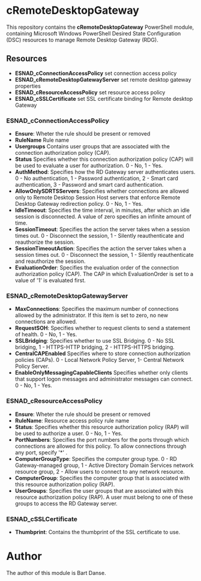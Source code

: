 # cRemoteDesktopGateway
This repository contains the **cRemoteDesktopGateway** PowerShell module, containing Microsoft Windows PowerShell Desired State Configuration (DSC) resources to manage Remote Desktop Gateway (RDG).

## Resources

* **ESNAD_cConnectionAccessPolicy** set connection access policy
* **ESNAD_cRemoteDesktopGatewayServer** set remote desktop gateway properties
* **ESNAD_cResourceAccessPolicy** set resource access policy
* **ESNAD_cSSLCertificate** set SSL certificate binding for Remote desktop Gateway

### ESNAD_cConnectionAccessPolicy

* **Ensure**: Wheter the rule should be present or removed
* **RuleName** Rule name
* **Usergroups** Contains user groups that are associated with the connection authorization policy (CAP).                                                                                                                      
* **Status** Specifies whether this connection authorization policy (CAP) will be used to evaluate a user for authorization. 0 - No, 1 - Yes.
* **AuthMethod**: Specifies how the RD Gateway server authenticates users. 0 - No authentication, 1 -  Password authentication, 2 - Smart card authentication, 3 - Password and smart card authentication.
* **AllowOnlySDRTSServers**: Specifies whether connections are allowed only to Remote Desktop Session Host servers that enforce Remote Desktop Gateway redirection policy. 0 - No, 1 - Yes.
* **IdleTimeout**: Specifies the time interval, in minutes, after which an idle session is disconnected. A value of zero specifies an infinite amount of time.
* **SessionTimeout**: Specifies the action the server takes when a session times out. 0 - Disconnect the session, 1 - Silently reauthenticate and reauthorize the session.
* **SessionTimeoutAction**: Specifies the action the server takes when a session times out. 0 - Disconnect the session, 1 - Silently reauthenticate and reauthorize the session. 
* **EvaluationOrder**: Specifies the evaluation order of the connection authorization policy (CAP). The CAP in which EvaluationOrder is set to a value of '1' is evaluated first.

### ESNAD_cRemoteDesktopGatewayServer

* **MaxConnections**: Specifies the maximum number of connections allowed by the administrator. If this item is set to zero, no new connections are allowed.
* **RequestSOH**: Specifies whether to request clients to send a statement of health. 0 - No, 1 - Yes.                                                  
* **SSLBridging**: Specifies whether to use SSL Bridging. 0 - No SSL bridging, 1 - HTTPS-HTTP bridging, 2 - HTTPS-HTTPS bridging.                        
* **CentralCAPEnabled** Specifies where to store connection authorization policies (CAPs). 0 - Local Network Policy Server, 1- Central Network Policy Server. 
* **EnableOnlyMessagingCapableClients** Specifies whether only clients that support logon messages and administrator messages can connect. 0 - No, 1 - Yes.                   

### ESNAD_cResourceAccessPolicy

* **Ensure**: Wheter the rule should be present or removed
* **RuleName**: Resource access policy rule name
* **Status**: Specifies whether this resource authorization policy (RAP) will be used to authorize a user. 0 - No, 1 - Yes.                                                                    
* **PortNumbers**: Specifies the port numbers for the ports through which connections are allowed for this policy. To allow connections through any port, specify '*' .                             
* **ComputerGroupType**: Specifies the computer group type. 0 - RD Gateway-managed group, 1 - Active Directory Domain Services network resource group, 2 - Allow users to connect to any network resource.
* **ComputerGroup**: Specifies the computer group that is associated with this resource authorization policy (RAP).                                                                                   
* **UserGroups**: Specifies the user groups that are associated with this resource authorization policy (RAP). A user must belong to one of these groups to access the RD Gateway server.   


### ESNAD_cSSLCertificate
* **Thumbprint**: Contains the thumbprint of the SSL certificate to use.

# Author
The author of this module is Bart Danse. 
